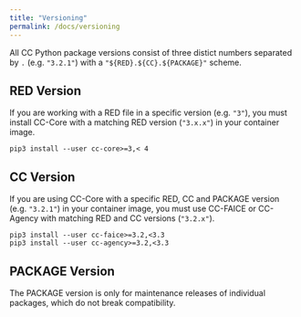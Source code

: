 ```yaml
---
title: "Versioning"
permalink: /docs/versioning
---
```


All CC Python package versions consist of three distict numbers separated by `.` (e.g. `"3.2.1"`) with a `"${RED}.${CC}.${PACKAGE}"` scheme.


## RED Version

If you are working with a RED file in a specific version (e.g. `"3"`), you must install CC-Core with a matching RED version (`"3.x.x"`) in your container image.

```
pip3 install --user cc-core>=3,< 4
```


## CC Version

If you are using CC-Core with a specific RED, CC and PACKAGE version (e.g. `"3.2.1"`) in your container image, you must use CC-FAICE or CC-Agency with matching RED and CC versions (`"3.2.x"`).

```
pip3 install --user cc-faice>=3.2,<3.3
pip3 install --user cc-agency>=3.2,<3.3
```


## PACKAGE Version

The PACKAGE version is only for maintenance releases of individual packages, which do not break compatibility.
